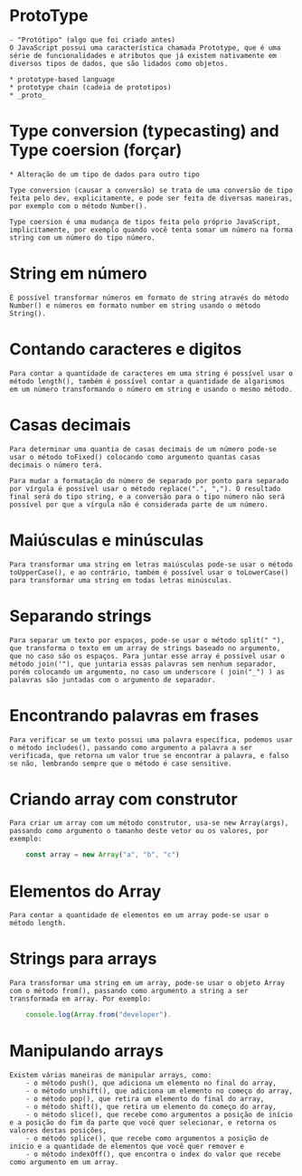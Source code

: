 # ProtoType
    - "Protótipo" (algo que foi criado antes)
    O JavaScript possui uma característica chamada Prototype, que é uma série de funcionalidades e atributos que já existem nativamente em diversos tipos de dados, que são lidados como objetos.

    * prototype-based language
    * prototype chain (cadeia de prototipos)
    * _proto_

# Type conversion (typecasting) and Type coersion (forçar)
    * Alteração de um tipo de dados para outro tipo

    Type conversion (causar a conversão) se trata de uma conversão de tipo feita pelo dev, explicitamente, e pode ser feita de diversas maneiras, por exemplo com o método Number().
    
    Type coersion é uma mudança de tipos feita pelo próprio JavaScript, implicitamente, por exemplo quando você tenta somar um número na forma string com um número do tipo número.

# String em número
    É possível transformar números em formato de string através do método Number() e números em formato number em string usando o método String().

# Contando caracteres e digitos
    Para contar a quantidade de caracteres em uma string é possível usar o método length(), também é possível contar a quantidade de algarismos em um número transformando o número em string e usando o mesmo método.

# Casas decimais
    Para determinar uma quantia de casas decimais de um número pode-se usar o método toFixed() colocando como argumento quantas casas decimais o número terá.
    
    Para mudar a formatação do número de separado por ponto para separado por vírgula é possível usar o método replace(".", ","). O resultado final será do tipo string, e a conversão para o tipo número não será possível por que a vírgula não é considerada parte de um número.

# Maiúsculas e minúsculas
    Para transformar uma string em letras maiúsculas pode-se usar o método toUpperCase(), e ao contrário, também é possível usar o toLowerCase() para transformar uma string em todas letras minúsculas.

# Separando strings
    Para separar um texto por espaços, pode-se usar o método split(" "), que transforma o texto em um array de strings baseado no argumento, que no caso são os espaços. Para juntar esse array é possível usar o método join('"), que juntaria essas palavras sem nenhum separador, porém colocando um argumento, no caso um underscore ( join("_") ) as palavras são juntadas com o argumento de separador.

# Encontrando palavras em frases
    Para verificar se um texto possui uma palavra específica, podemos usar o método includes(), passando como argumento a palavra a ser verificada, que retorna um valor true se encontrar a palavra, e falso se não, lembrando sempre que o método é case sensitive.

# Criando array com construtor
    Para criar um array com um método construtor, usa-se new Array(args), passando como argumento o tamanho deste vetor ou os valores, por exemplo: 
    
```js
    const array = new Array("a", "b", "c")
```

# Elementos do Array
    Para contar a quantidade de elementos em um array pode-se usar o método length.

# Strings para arrays
    Para transformar uma string em um array, pode-se usar o objeto Array com o método from(), passando como argumento a string a ser transformada em array. Por exemplo:

```js
    console.log(Array.from("developer").
```

# Manipulando arrays
    Existem várias maneiras de manipular arrays, como: 
        - o método push(), que adiciona um elemento no final do array, 
        - o método unshift(), que adiciona um elemento no começo do array, 
        - o método pop(), que retira um elemento do final do array, 
        - o método shift(), que retira um elemento do começo do array, 
        - o método slice(), que recebe como argumentos a posição de início e a posição do fim da parte que você quer selecionar, e retorna os valores destas posições, 
        - o método splice(), que recebe como argumentos a posição de início e a quantidade de elementos que você quer remover e 
        - o método indexOff(), que encontra o index do valor que recebe como argumento em um array.